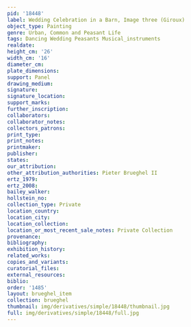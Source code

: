 ```yaml
---
pid: '18448'
label: Wedding Celebration in a Barn, Image three (Giroux)
object_type: Painting
genre: Urban, Common and Peasant Life
tags: Dancing Wedding Peasants Musical_instruments
realdate: 
height_cm: '26'
width_cm: '16'
diameter_cm: 
plate_dimensions: 
support: Panel
drawing_medium: 
signature: 
signature_location: 
support_marks: 
further_inscription: 
collaborators: 
collaborator_notes: 
collectors_patrons: 
print_type: 
print_notes: 
printmaker: 
publisher: 
states: 
our_attribution: 
other_attribution_authorities: Pieter Brueghel II
ertz_1979: 
ertz_2008: 
bailey_walker: 
hollstein_no: 
collection_type: Private
location_country: 
location_city: 
location_collection: 
location_or_most_recent_sale_notes: Private Collection
provenance: 
bibliography: 
exhibition_history: 
related_works: 
copies_and_variants: 
curatorial_files: 
external_resources: 
biblio: 
order: '1485'
layout: brueghel_item
collection: brueghel
thumbnail: img/derivatives/simple/18448/thumbnail.jpg
full: img/derivatives/simple/18448/full.jpg
---
```

